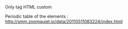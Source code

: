 Only tag HTML custom

Periodic table of the elements : http://smm.zoomquiet.io/data/20110511083224/index.html